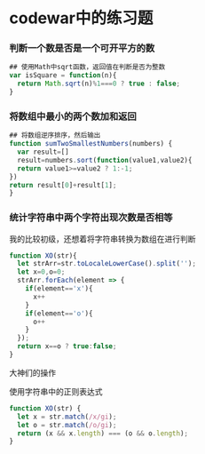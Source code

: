 # codewar中的练习题



### 判断一个数是否是一个可开平方的数

```javascript
## 使用Math中sqrt函数，返回值在判断是否为整数
var isSquare = function(n){
  return Math.sqrt(n)%1===0 ? true : false;
}
```



### 将数组中最小的两个数加和返回

```javascript
## 将数组逆序排序，然后输出
function sumTwoSmallestNumbers(numbers) {  
  var result=[]
  result=numbers.sort(function(value1,value2){
  return value1>=value2 ? 1:-1;
})
return result[0]+result[1];
}
```

### 统计字符串中两个字符出现次数是否相等

我的比较初级，还想着将字符串转换为数组在进行判断

```javascript
function XO(str){
  let strArr=str.toLocaleLowerCase().split('');
  let x=0,o=0;
  strArr.forEach(element => {
    if(element=='x'){
      x++
    }
    if(element=='o'){
      o++
    }
  });
  return x==o ? true:false;
}
```

大神们的操作

使用字符串中的正则表达式

```javascript
function XO(str) {
  let x = str.match(/x/gi);
  let o = str.match(/o/gi);
  return (x && x.length) === (o && o.length);
}
```

